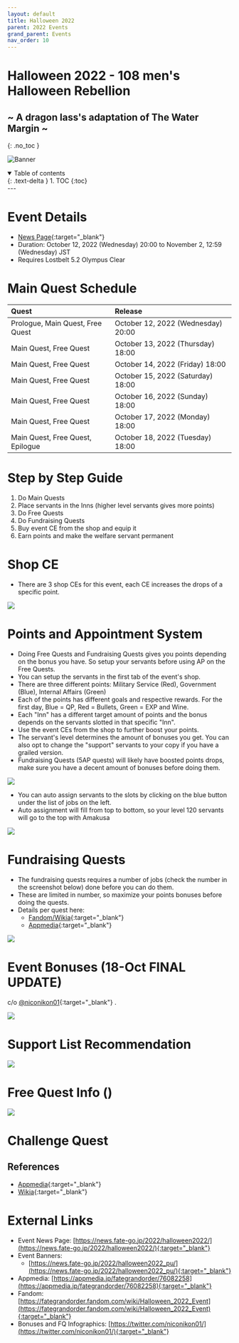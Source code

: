 ```yaml
---
layout: default
title: Halloween 2022
parent: 2022 Events
grand_parent: Events
nav_order: 10
---
```


# Halloween 2022 - 108 men's Halloween Rebellion
## ~ A dragon lass's adaptation of The Water Margin ~
{: .no_toc }

![Banner](https://news.fate-go.jp/wp-content/uploads/2022/halloween2022_tjwol_full_xndea/top_banner.png)

<details open markdown="block">
  <summary>
    Table of contents
  </summary>
  {: .text-delta }
1. TOC
{:toc}
</details>
---

# Event Details
- [News Page](https://news.fate-go.jp/2022/halloween2022/){:target="_blank"}
- Duration: October 12, 2022 (Wednesday) 20:00 to November 2, 12:59 (Wednesday) JST
- Requires Lostbelt 5.2 Olympus Clear

# Main Quest Schedule

| Quest | Release |
| :-- | :-- |
| Prologue, Main Quest, Free Quest | October 12, 2022 (Wednesday) 20:00 |
| Main Quest, Free Quest | October 13, 2022 (Thursday) 18:00 |
| Main Quest, Free Quest | October 14, 2022 (Friday) 18:00 |
| Main Quest, Free Quest | October 15, 2022 (Saturday) 18:00 |
| Main Quest, Free Quest | October 16, 2022 (Sunday) 18:00 |
| Main Quest, Free Quest | October 17, 2022 (Monday) 18:00 |
| Main Quest, Free Quest, Epilogue | October 18, 2022 (Tuesday) 18:00 |

# Step by Step Guide
1. Do Main Quests
2. Place servants in the Inns (higher level servants gives more points)
3. Do Free Quests
4. Do Fundraising Quests
5. Buy event CE from the shop and equip it
6. Earn points and make the welfare servant permanent

# Shop CE

- There are 3 shop CEs for this event, each CE increases the drops of a specific point.

![](https://news.fate-go.jp/wp-content/uploads/2022/halloween2022_tjwol_full_xndea/info_image_05.png)

# Points and Appointment System
- Doing Free Quests and Fundraising Quests gives you points depending on the bonus you have. So setup your servants before using AP on the Free Quests.
- You can setup the servants in the first tab of the event's shop.
- There are three different points: Military Service (Red), Government (Blue), Internal Affairs (Green)
- Each of the points has different goals and respective rewards. For the first day, Blue = QP, Red = Bullets, Green = EXP and Wine.
- Each "Inn" has a different target amount of points and the bonus depends on the servants slotted in that specific "Inn".
- Use the event CEs from the shop to further boost your points.
- The servant's level determines the amount of bonuses you get. You can also opt to change the "support" servants to your copy if you have a grailed version.
- Fundraising Quests (5AP quests) will likely have boosted points drops, make sure you have a decent amount of bonuses before doing them.

![](https://news.fate-go.jp/wp-content/uploads/2022/halloween2022_tjwol_full_xndea/info_image_02.png)

- You can auto assign servants to the slots by clicking on the blue button under the list of jobs on the left.
- Auto assignment will fill from top to bottom, so your level 120 servants will go to the top with Amakusa

![](https://news.fate-go.jp/wp-content/uploads/2022/halloween2022_tjwol_full_xndea/info_image_03.png)

# Fundraising Quests
- The fundraising quests requires a number of jobs (check the number in the screenshot below) done before you can do them.
- These are limited in number, so maximize your points bonuses before doing the quests.
- Details per quest here:
    - [Fandom/Wikia](https://fategrandorder.fandom.com/wiki/Halloween_2022_Event#Fundraising_Quest){:target="_blank"}
    - [Appmedia](https://appmedia.jp/fategrandorder/76092287){:target="_blank"}

![](https://media.discordapp.net/attachments/802752542538203147/1030028299927293964/Screenshot_20221013_160127_FateGO.jpg?width=720&height=450)


<!--
.edit #jp-guides 1029612154451660830 {
  "embeds": [
    {
      "title": "Event Bonuses, Recommended Support and Event bonuses",
      "description": "https://twitter.com/niconikon01/status/1582301137474293760 \n\nLast updated <t:1666089060:F> (<t:1666089060:R>)\n",
      "image": "https://pbs.twimg.com/media/FfV17bSaYAAD7eP?format=jpg&name=4096x4096"
    },
    {
      "image": "https://pbs.twimg.com/media/FfV18WBaEAAa1kV?format=jpg&name=large"
    },
    {
      "image": "https://pbs.twimg.com/media/FfV145TagAAJN61?format=jpg&name=4096x4096"
    }
  ]
}
-->


# Event Bonuses (18-Oct FINAL UPDATE)
c/o [@niconikon01](https://twitter.com/niconikon01/status/1581938113211138049){:target="_blank"} .

![](https://pbs.twimg.com/media/FfV17bSaYAAD7eP?format=jpg&name=4096x4096)

# Support List Recommendation

![](https://pbs.twimg.com/media/FfV18WBaEAAa1kV?format=jpg&name=large)

# Free Quest Info ()

![](https://pbs.twimg.com/media/FfV145TagAAJN61?format=jpg&name=4096x4096)

# Challenge Quest

## References

- [Appmedia](https://appmedia.jp/fategrandorder/76111025){:target="_blank"}
- [Wikia](https://fategrandorder.fandom.com/wiki/Halloween_2022_Event#Challenge_Quest){:target="_blank"}

# External Links
- Event News Page: [https://news.fate-go.jp/2022/halloween2022/](https://news.fate-go.jp/2022/halloween2022/){:target="_blank"}
- Event Banners:
    - [https://news.fate-go.jp/2022/halloween2022_pu/](https://news.fate-go.jp/2022/halloween2022_pu/){:target="_blank"}
- Appmedia: [https://appmedia.jp/fategrandorder/76082258](https://appmedia.jp/fategrandorder/76082258){:target="_blank"}
- Fandom: [https://fategrandorder.fandom.com/wiki/Halloween_2022_Event](https://fategrandorder.fandom.com/wiki/Halloween_2022_Event){:target="_blank"}
- Bonuses and FQ Infographics: [https://twitter.com/niconikon01/](https://twitter.com/niconikon01/){:target="_blank"}